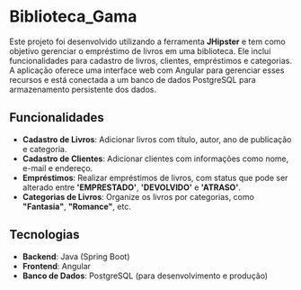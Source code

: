 # Biblioteca_Gama

Este projeto foi desenvolvido utilizando a ferramenta **JHipster** e tem como objetivo gerenciar o empréstimo de livros em uma biblioteca. Ele inclui funcionalidades para cadastro de livros, clientes, empréstimos e categorias. A aplicação oferece uma interface web com Angular para gerenciar esses recursos e está conectada a um banco de dados PostgreSQL para armazenamento persistente dos dados.

## Funcionalidades

- **Cadastro de Livros**: Adicionar livros com título, autor, ano de publicação e categoria.
- **Cadastro de Clientes**: Adicionar clientes com informações como nome, e-mail e endereço.
- **Empréstimos**: Realizar empréstimos de livros, com status que pode ser alterado entre **'EMPRESTADO'**, **'DEVOLVIDO'** e **'ATRASO'**.
- **Categorias de Livros**: Organize os livros por categorias, como **"Fantasia"**, **"Romance"**, etc.

## Tecnologias

- **Backend**: Java (Spring Boot)
- **Frontend**: Angular
- **Banco de Dados**: PostgreSQL (para desenvolvimento e produção)
